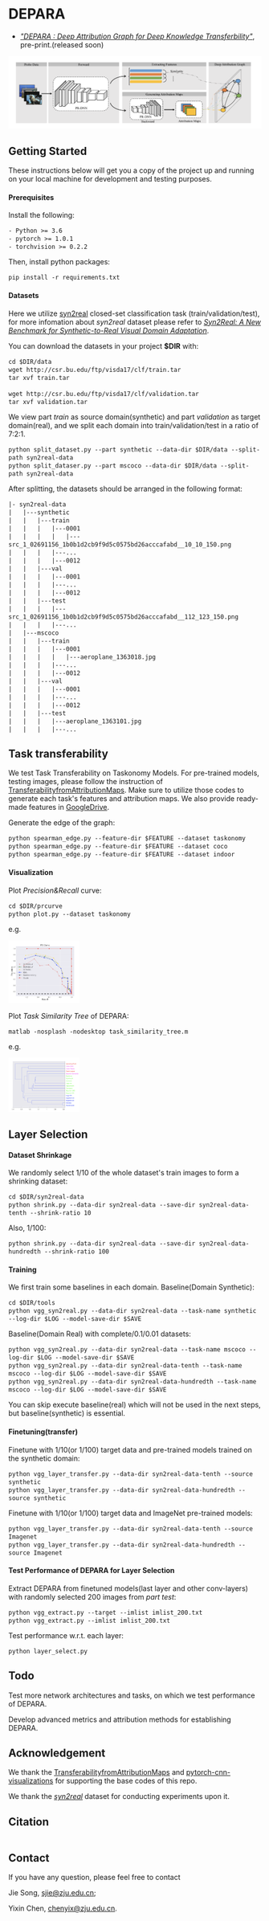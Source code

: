 # DEPARA

- [*"DEPARA : Deep Attribution Graph for Deep Knowledge Transferbility"*](https:), pre-print.(released soon)

![](fig/illus.png)

## Getting Started

These instructions below will get you a copy of the project up and running on your local machine for development and testing purposes.

#### Prerequisites

Install the following:

```
- Python >= 3.6
- pytorch >= 1.0.1
- torchvision >= 0.2.2
```

Then, install python packages:

```
pip install -r requirements.txt
```

#### Datasets

Here we utilize [syn2real](https://github.com/VisionLearningGroup/taskcv-2017-public/tree/master/classification) closed-set classification task (train/validation/test), for more infomation about *syn2real* dataset please refer to [*Syn2Real: A New Benchmark for Synthetic-to-Real Visual Domain Adaptation*](ai.bu.edu/syn2real).

You can download the datasets in your project **$DIR** with:

```
cd $DIR/data
wget http://csr.bu.edu/ftp/visda17/clf/train.tar
tar xvf train.tar

wget http://csr.bu.edu/ftp/visda17/clf/validation.tar
tar xvf validation.tar
```

We view part *train* as source domain(synthetic) and part *validation* as target domain(real), and we split each domain into train/validation/test in a ratio of 7:2:1.

```  
python split_dataset.py --part synthetic --data-dir $DIR/data --split-path syn2real-data
python split_dataser.py --part mscoco --data-dir $DIR/data --split-path syn2real-data
```

After splitting, the datasets should be arranged in the following format:

```
|- syn2real-data
|   |---synthetic
|   |   |---train
|   |   |   |---0001
|   |   |   |   |---src_1_02691156_1b0b1d2cb9f9d5c0575bd26acccafabd__10_10_150.png
|   |   |   |---...
|   |   |   |---0012
|   |   |---val
|   |   |   |---0001
|   |   |   |---...
|   |   |   |---0012
|   |   |---test
|   |   |   |---src_1_02691156_1b0b1d2cb9f9d5c0575bd26acccafabd__112_123_150.png
|   |   |   |---...
|   |---mscoco
|   |   |---train
|   |   |   |---0001
|   |   |   |   |---aeroplane_1363018.jpg
|   |   |   |---...
|   |   |   |---0012
|   |   |---val
|   |   |   |---0001
|   |   |   |---...
|   |   |   |---0012
|   |   |---test
|   |   |   |---aeroplane_1363101.jpg
|   |   |   |---...
```

## Task transferability

We test Task Transferability on Taskonomy Models. For pre-trained models, testing images, please follow the instruction of [TransferabilityfromAttributionMaps](https://github.com/zju-vipa/TransferbilityFromAttributionMaps). Make sure to utilize those codes to generate each task's features and attribution maps. We also provide ready-made features in [GoogleDrive](https://drive.google.com/open?id=1lYJnVOb8GBZuMBePf50BTcQJoaGL5o_y).

Generate the edge of the graph:

```
python spearman_edge.py --feature-dir $FEATURE --dataset taskonomy 
python spearman_edge.py --feature-dir $FEATURE --dataset coco
python spearman_edge.py --feature-dir $FEATURE --dataset indoor
```

#### Visualization

Plot *Precision&Recall* curve:

```
cd $DIR/prcurve
python plot.py --dataset taskonomy
```

e.g.

<img src="fig/pr.png" style="zoom:25%;" />

Plot *Task Similarity Tree* of DEPARA:

```
matlab -nosplash -nodesktop task_similarity_tree.m
```

e.g.

<img src="fig/tree.png" style="zoom:25%;" />

## Layer Selection

#### Dataset Shrinkage

We randomly select 1/10 of the whole dataset's train images to form a shrinking dataset:

```
cd $DIR/syn2real-data
python shrink.py --data-dir syn2real-data --save-dir syn2real-data-tenth --shrink-ratio 10
```

Also, 1/100:

```
python shrink.py --data-dir syn2real-data --save-dir syn2real-data-hundredth --shrink-ratio 100
```

#### Training

We first train some baselines in each domain. Baseline(Domain Synthetic):

```
cd $DIR/tools
python vgg_syn2real.py --data-dir syn2real-data --task-name synthetic --log-dir $LOG --model-save-dir $SAVE 
```

Baseline(Domain Real) with complete/0.1/0.01 datasets:

```
python vgg_syn2real.py --data-dir syn2real-data --task-name mscoco --log-dir $LOG --model-save-dir $SAVE 
python vgg_syn2real.py --data-dir syn2real-data-tenth --task-name mscoco --log-dir $LOG --model-save-dir $SAVE 
python vgg_syn2real.py --data-dir syn2real-data-hundredth --task-name mscoco --log-dir $LOG --model-save-dir $SAVE 
```

You can skip execute baseline(real) which will not be used in the next steps, but baseline(synthetic) is essential.

#### Finetuning(transfer)

Finetune with 1/10(or 1/100) target data and pre-trained models trained on the synthetic domain:

```
python vgg_layer_transfer.py --data-dir syn2real-data-tenth --source synthetic
python vgg_layer_transfer.py --data-dir syn2real-data-hundredth --source synthetic
```

Finetune with 1/10(or 1/100) target data and ImageNet pre-trained models:

```
python vgg_layer_transfer.py --data-dir syn2real-data-tenth --source Imagenet
python vgg_layer_transfer.py --data-dir syn2real-data-hundredth --source Imagenet
```

#### Test Performance of DEPARA for Layer Selection

Extract DEPARA from finetuned models(last layer and other conv-layers) with randomly selected 200 images from *part test*:

```
python vgg_extract.py --target --imlist imlist_200.txt
python vgg_extract.py --imlist imlist_200.txt
```

Test performance w.r.t. each layer:

```
python layer_select.py
```

## Todo

Test more network architectures and tasks, on which we test performance of DEPARA.

Develop advanced metrics and attribution methods for establishing DEPARA. 

## Acknowledgement

We thank the [TransferabilityfromAttributionMaps](https://github.com/zju-vipa/TransferbilityFromAttributionMaps) and [pytorch-cnn-visualizations](https://github.com/utkuozbulak/pytorch-cnn-visualizations) for supporting the base codes of this repo.

We thank the [*syn2real*](ai.bu.edu/syn2real) dataset for conducting experiments upon it.

## Citation

```

```

## Contact

If you have any question, please feel free to contact

Jie Song, sjie@zju.edu.cn; 

Yixin Chen, chenyix@zju.edu.cn.